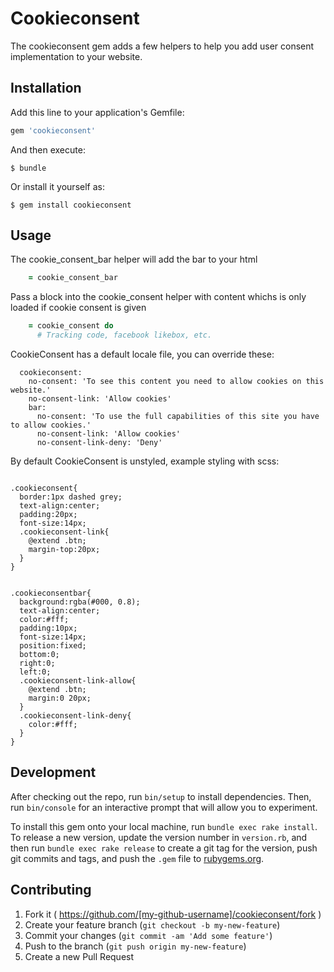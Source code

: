 # Cookieconsent

The cookieconsent gem adds a few helpers to help you add user consent implementation to your website.

## Installation

Add this line to your application's Gemfile:

```ruby
gem 'cookieconsent'
```

And then execute:

    $ bundle

Or install it yourself as:

    $ gem install cookieconsent

## Usage

The cookie_consent_bar helper will add the bar to your html

```ruby
	= cookie_consent_bar
```

Pass a block into the cookie_consent helper with content whichs is only loaded if cookie consent is given

```ruby
	= cookie_consent do
      # Tracking code, facebook likebox, etc.
```

CookieConsent has a default locale file, you can override these:

```
  cookieconsent:
    no-consent: 'To see this content you need to allow cookies on this website.'
    no-consent-link: 'Allow cookies'
    bar:
      no-consent: 'To use the full capabilities of this site you have to allow cookies.'
      no-consent-link: 'Allow cookies'
      no-consent-link-deny: 'Deny'
 ```

By default CookieConsent is unstyled, example styling with scss:

```

.cookieconsent{
  border:1px dashed grey;
  text-align:center;
  padding:20px;
  font-size:14px;
  .cookieconsent-link{
  	@extend .btn;
    margin-top:20px;
  }
}


.cookieconsentbar{
  background:rgba(#000, 0.8);
  text-align:center;
  color:#fff;
  padding:10px;
  font-size:14px;
  position:fixed;
  bottom:0;
  right:0;
  left:0;
  .cookieconsent-link-allow{
  	@extend .btn;
    margin:0 20px;
  }
  .cookieconsent-link-deny{
    color:#fff;
  }
}

```


## Development

After checking out the repo, run `bin/setup` to install dependencies. Then, run `bin/console` for an interactive prompt that will allow you to experiment.

To install this gem onto your local machine, run `bundle exec rake install`. To release a new version, update the version number in `version.rb`, and then run `bundle exec rake release` to create a git tag for the version, push git commits and tags, and push the `.gem` file to [rubygems.org](https://rubygems.org).

## Contributing

1. Fork it ( https://github.com/[my-github-username]/cookieconsent/fork )
2. Create your feature branch (`git checkout -b my-new-feature`)
3. Commit your changes (`git commit -am 'Add some feature'`)
4. Push to the branch (`git push origin my-new-feature`)
5. Create a new Pull Request
